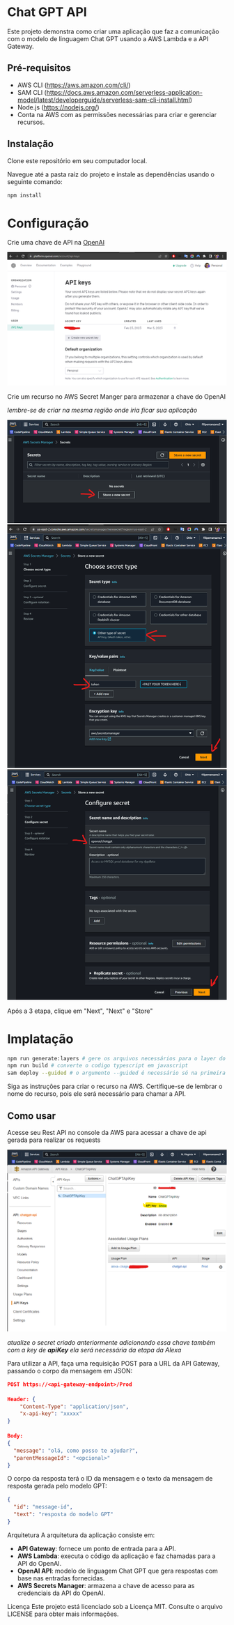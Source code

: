 # Chat GPT API
Este projeto demonstra como criar uma aplicação que faz a comunicação com o modelo de linguagem Chat GPT usando a AWS Lambda e a API Gateway.

## Pré-requisitos
* AWS CLI (https://aws.amazon.com/cli/)
* SAM CLI (https://docs.aws.amazon.com/serverless-application-model/latest/developerguide/serverless-sam-cli-install.html)
* Node.js (https://nodejs.org/)
* Conta na AWS com as permissões necessárias para criar e gerenciar recursos.

## Instalação
Clone este repositório em seu computador local.

Navegue até a pasta raiz do projeto e instale as dependências usando o seguinte comando:

```bash
npm install
```

# Configuração

Crie uma chave de API na [OpenAI](https://platform.openai.com/account/api-keys)

![OpenAI](./doc/openaikey.png)

Crie um recurso no AWS Secret Manger para armazenar a chave do OpenAI

_lembre-se de criar na mesma região onde iria ficar sua aplicação_

![OpenAI](./doc/aws-secret-manager-1.png)
![OpenAI](./doc/aws-secret-manager-2.png)
![OpenAI](./doc/aws-secret-manager-3.png)

Após a 3 etapa, clique em "Next", "Next" e "Store"

# Implatação

```bash
npm run generate:layers # gere os arquivos necessários para o layer do lambda
npm run build # converte o codigo typescript em javascript
sam deploy --guided # o argumento --guided é necessário só na primeira vez
```

Siga as instruções para criar o recurso na AWS. Certifique-se de lembrar o nome do recurso, pois ele será necessário para chamar a API.

## Como usar

Acesse seu Rest API no console da AWS para acessar a chave de api gerada para realizar os requests

![api-key](./doc/api-key.png)

_atualize o secret criado anteriormente adicionando essa chave também com a key de **apiKey** ela será necessária da etapa da Alexa_

Para utilizar a API, faça uma requisição POST para a URL da API Gateway, passando o corpo da mensagem em JSON:

```json
POST https://<api-gateway-endpoint>/Prod

Header: {
    "Content-Type": "application/json",
    "x-api-key": "xxxxx"
}

Body:
{
  "message": "olá, como posso te ajudar?",
  "parentMessageId": "<opcional>"
}
```

O corpo da resposta terá o ID da mensagem e o texto da mensagem de resposta gerada pelo modelo GPT:

```json
{
  "id": "message-id",
  "text": "resposta do modelo GPT"
}
```

Arquitetura
A arquitetura da aplicação consiste em:

* **API Gateway**: fornece um ponto de entrada para a API.
* **AWS Lambda**: executa o código da aplicação e faz chamadas para a API do OpenAI.
* **OpenAI API**: modelo de linguagem Chat GPT que gera respostas com base nas entradas fornecidas.
* **AWS Secrets Manager**: armazena a chave de acesso para as credenciais da API do OpenAI.

Licença
Este projeto está licenciado sob a Licença MIT. Consulte o arquivo LICENSE para obter mais informações.